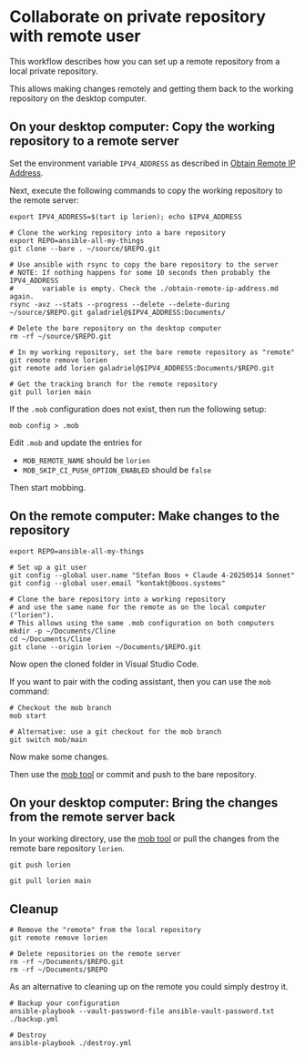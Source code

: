 # Collaborate on private repository with remote user

This workflow describes how you can set up a remote repository from a local
private repository.

This allows making changes remotely and getting them back to the working
repository on the desktop computer.

## On your desktop computer: Copy the working repository to a remote server

Set the environment variable `IPV4_ADDRESS` as described in
[Obtain Remote IP Address](./obtain-remote-ip-address.md).

Next, execute the following commands to copy the working repository to the
remote server:

```shell
export IPV4_ADDRESS=$(tart ip lorien); echo $IPV4_ADDRESS

# Clone the working repository into a bare repository
export REPO=ansible-all-my-things
git clone --bare . ~/source/$REPO.git

# Use ansible with rsync to copy the bare repository to the server
# NOTE: If nothing happens for some 10 seconds then probably the IPV4_ADDRESS
#       variable is empty. Check the ./obtain-remote-ip-address.md again.
rsync -avz --stats --progress --delete --delete-during ~/source/$REPO.git galadriel@$IPV4_ADDRESS:Documents/

# Delete the bare repository on the desktop computer
rm -rf ~/source/$REPO.git

# In my working repository, set the bare remote repository as "remote"
git remote remove lorien
git remote add lorien galadriel@$IPV4_ADDRESS:Documents/$REPO.git

# Get the tracking branch for the remote repository
git pull lorien main
```

If the `.mob` configuration does not exist, then run the following setup:

```shell
mob config > .mob
```

Edit `.mob` and update the entries for

- `MOB_REMOTE_NAME` should be `lorien`
- `MOB_SKIP_CI_PUSH_OPTION_ENABLED` should be `false`

Then start mobbing.

## On the remote computer: Make changes to the repository

```shell
export REPO=ansible-all-my-things

# Set up a git user
git config --global user.name "Stefan Boos + Claude 4-20250514 Sonnet"
git config --global user.email "kontakt@boos.systems"

# Clone the bare repository into a working repository
# and use the same name for the remote as on the local computer ("lorien").
# This allows using the same .mob configuration on both computers
mkdir -p ~/Documents/Cline
cd ~/Documents/Cline
git clone --origin lorien ~/Documents/$REPO.git
```

Now open the cloned folder in Visual Studio Code.

If you want to pair with the coding assistant, then you can use the `mob` command:

```shell
# Checkout the mob branch
mob start

# Alternative: use a git checkout for the mob branch
git switch mob/main
```

Now make some changes.

Then use the [mob tool](https://mob.sh) or commit and push to the bare
repository.

## On your desktop computer: Bring the changes from the remote server back

In your working directory, use the [mob tool](https://mob.sh) or pull the
changes from the remote bare repository `lorien`.

```shell
git push lorien

git pull lorien main
```

## Cleanup

```shell
# Remove the "remote" from the local repository
git remote remove lorien

# Delete repositories on the remote server
rm -rf ~/Documents/$REPO.git
rm -rf ~/Documents/$REPO
```

As an alternative to cleaning up on the remote you could simply destroy it.

```shell
# Backup your configuration
ansible-playbook --vault-password-file ansible-vault-password.txt ./backup.yml

# Destroy
ansible-playbook ./destroy.yml
```
